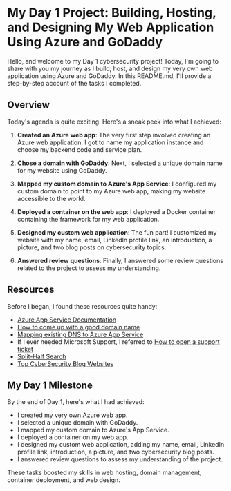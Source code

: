 # My Day 1 Project: Building, Hosting, and Designing My Web Application Using Azure and GoDaddy

Hello, and welcome to my Day 1 cybersecurity project! Today, I'm going to share with you my journey as I build, host, and design my very own web application using Azure and GoDaddy. In this README.md, I'll provide a step-by-step account of the tasks I completed.

## Overview

Today's agenda is quite exciting. Here's a sneak peek into what I achieved:

1. **Created an Azure web app**: The very first step involved creating an Azure web application. I got to name my application instance and choose my backend code and service plan.

2. **Chose a domain with GoDaddy**: Next, I selected a unique domain name for my website using GoDaddy.

3. **Mapped my custom domain to Azure's App Service**: I configured my custom domain to point to my Azure web app, making my website accessible to the world.

4. **Deployed a container on the web app**: I deployed a Docker container containing the framework for my web application.

5. **Designed my custom web application**: The fun part! I customized my website with my name, email, LinkedIn profile link, an introduction, a picture, and two blog posts on cybersecurity topics.

6. **Answered review questions**: Finally, I answered some review questions related to the project to assess my understanding.

## Resources

Before I began, I found these resources quite handy:

- [Azure App Service Documentation](https://docs.microsoft.com/en-us/azure/app-service/)
- [How to come up with a good domain name](https://domains.google/learn/how-to-come-up-with-a-good-domain-name/)
- [Mapping existing DNS to Azure App Service](https://docs.microsoft.com/en-us/azure/app-service/app-service-web-tutorial-custom-domain?tabs=cname#a)
- If I ever needed Microsoft Support, I referred to [How to open a support ticket](https://docs.microsoft.com/en-us/azure/azure-portal/supportability/how-to-create-azure-support-request)
- [Split-Half Search](https://www.peachpit.com/articles/article.aspx?p=420908&seqNum=3)
- [Top CyberSecurity Blog Websites](https://onlinedegrees.sandiego.edu/top-cyber-security-blogs-websites/)


## My Day 1 Milestone

By the end of Day 1, here's what I had achieved:

- I created my very own Azure web app.
- I selected a unique domain with GoDaddy.
- I mapped my custom domain to Azure's App Service.
- I deployed a container on my web app.
- I designed my custom web application, adding my name, email, LinkedIn profile link, introduction, a picture, and two cybersecurity blog posts.
- I answered review questions to assess my understanding of the project.

These tasks boosted my skills in web hosting, domain management, container deployment, and web design.

